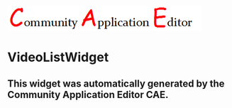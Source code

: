 ![CAE](https://github.com/CAE-Community-Application-Editor/frontendComponent-VideoListWidget/blob/gh-pages/img/logo.png)  

VideoListWidget
===================


This widget was automatically generated by the Community Application Editor CAE.  
---------------
